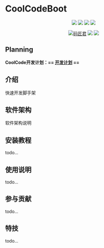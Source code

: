 # CoolCodeBoot


<p align="center">
<a href="https://gitee.com/xgblack/cool-code" target="_blank"><img src="https://img.shields.io/badge/version-v1.0.0-brightgreen.svg"></a>
<img src="https://img.shields.io/badge/JDK-21-important.svg?logo=openjdk&logoColor=white">
<img src="https://img.shields.io/badge/SpringBoot-3.2.2-blue.svg?logo=springboot">
<a href="https://www.jetbrains.com/?from=cool-code" target="_blank"><img src="https://img.shields.io/badge/IntelliJ%20IDEA-提供支持-blue.svg?logo=intellijidea"></a>
</p>
<p align="center">
<a href="https://www.xgblack.cn" target="_blank"><img src="https://img.shields.io/badge/Author-xgblack-orange" alt="码匠君"></a>
<a href="https://gitee.com/xgblack/cool-code" target="_blank"><img src="https://gitee.com/xgblack/cool-code/badge/star.svg?theme=dark"></a>
<a href="https://github.com/xgblack/CoolCode" target="_blank"><img src="https://img.shields.io/github/stars/xgblack/CoolCode.svg?style=social"></a>
</p>

## Planning

**CoolCode开发计划：== [开发计划](https://flowus.cn/xgblack/share/043ae88d-9444-4aa0-bf90-dcf0806e82f7) ==**

## 介绍
快速开发脚手架

## 软件架构
软件架构说明 


## 安装教程
todo...

## 使用说明

todo...

## 参与贡献

todo...


## 特技

todo...
